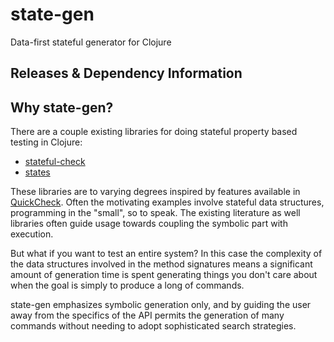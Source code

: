 # state-gen
Data-first stateful generator for Clojure

## Releases & Dependency Information

## Why state-gen?

There are a couple existing libraries for doing stateful property based testing in
Clojure:

* [stateful-check](https://github.com/czan/stateful-check/tree/master)
* [states](https://github.com/jstepien/states)

These libraries are to varying degrees inspired by features available in
[QuickCheck](http://www.quviq.com/products/erlang-quickcheck/). Often the
motivating examples involve stateful data structures, programming
in the "small", so to speak. The existing literature as well 
libraries often guide usage towards coupling the symbolic part with execution.

But what if you want to test an entire system? 
In this case the complexity of the data structures involved in the method
signatures means a significant amount of generation time is spent generating
things you don't care about when the goal is simply to produce a long of commands.

state-gen emphasizes symbolic generation only, and by guiding the user away
from the specifics of the API permits the generation of many commands without needing
to adopt sophisticated search strategies. 
